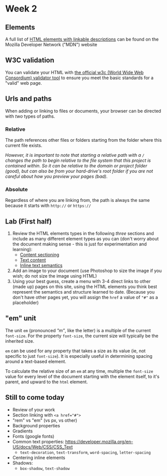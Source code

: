 # Week 2

## Elements

A full list of [HTML elements with linkable descriptions](https://developer.mozilla.org/en-US/docs/Web/HTML/Element) can be found on the Mozilla Developer Network ("MDN") website

## W3C validation

You can validate your HTML with [the official w3c (World Wide Web Consordium) validator tool](https://validator.w3.org/nu/) to ensure you meet the basic standards for a "valid" web page.

## Urls and paths

When adding or linking to files or documents, your browser can be directed with *two* types of paths.

### Relative
The path references other files or folders starting from the folder where this current file exists. 

*However, it is important to note that starting a relative path with a `/` changes the path to begin relative to the file system that this project is contained within. So it can be relative to the domain or project folder (good), but can also be from your hard-drive's root folder if you are not careful about how you preview your pages (bad).*

### Absolute
Regardless of where you are linking from, the path is always the same because it starts with `http://` or `https://`


## Lab (First half)

1. Review the HTML elements types in the following *three* sections and include as many different element types as you can (don't worry about the document making sense - this is just for experimentation and learning):
    - [Content sectioning](https://developer.mozilla.org/en-US/docs/Web/HTML/Element#Content_sectioning)
    - [Text content](https://developer.mozilla.org/en-US/docs/Web/HTML/Element#Text_content)
    - [Inline text semantics](https://developer.mozilla.org/en-US/docs/Web/HTML/Element#Inline_text_semantics)
2. Add an image to your document (use Photoshop to size the image if you wish; do not size the image using HTML)
3. Using your best guess, create a menu with 3-4 direct links to other (made up) pages on this site, using the HTML elements you think best represent the semantics and structure learned to date. (Because you don't have other pages yet, you will assign the `href` a value of `"#"` as a placeholder)

## "em" unit

The unit `em` (pronounced *"m"*, like the letter) is a multiple of the current `font-size`. For the property `font-size`, the current size will typically be the inherited size.

`em` can be used for any property that takes a size as its value (ie, not specific to just `font-size`). It is especially useful in determining spacing around a text-based element.

To calculate the relative size of an `em` at any time, multiple the `font-size` value for every level of the document starting with the element itself, to it's parent, and upward to the `html` element.


## Still to come today
- Review of your work
- Section linking with `<a href="#">`
- "rem" vs "em" (vs px, vs other)
- Background properties
- Gradients
- Fonts (google fonts)
- Common text properties: https://developer.mozilla.org/en-US/docs/Web/CSS/CSS_Text
    - `text-decoration`, `text-transform`, `word-spacing`, `letter-spacing`
- Centering inline elements
- Shadows:
    - `box-shadow`, `text-shadow`